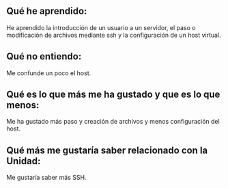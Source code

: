 ## Qué he aprendido:
He aprendido la introducción de un usuario a un servidor, el paso o modificación de archivos mediante ssh y la configuración de un host virtual.
## Qué no entiendo:
Me confunde un poco el host.
## Qué es lo que más me ha gustado y que es lo que menos:
Me ha gustado más paso y creación de archivos y menos configuración del host.
## Qué más me gustaría saber relacionado con la Unidad:
Me gustaría saber más SSH.
